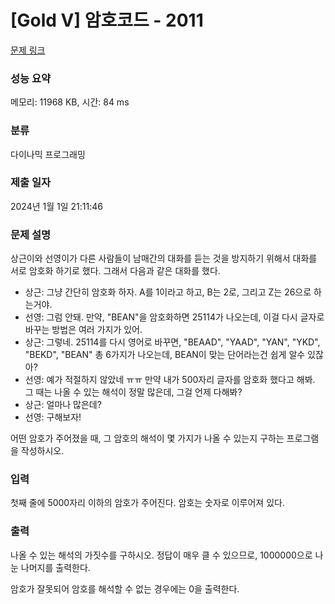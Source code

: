 # [Gold V] 암호코드 - 2011 

[문제 링크](https://www.acmicpc.net/problem/2011) 

### 성능 요약

메모리: 11968 KB, 시간: 84 ms

### 분류

다이나믹 프로그래밍

### 제출 일자

2024년 1월 1일 21:11:46

### 문제 설명

<p>상근이와 선영이가 다른 사람들이 남매간의 대화를 듣는 것을 방지하기 위해서 대화를 서로 암호화 하기로 했다. 그래서 다음과 같은 대화를 했다.</p>

<ul>
	<li>상근: 그냥 간단히 암호화 하자. A를 1이라고 하고, B는 2로, 그리고 Z는 26으로 하는거야.</li>
	<li>선영: 그럼 안돼. 만약, "BEAN"을 암호화하면 25114가 나오는데, 이걸 다시 글자로 바꾸는 방법은 여러 가지가 있어.</li>
	<li>상근: 그렇네. 25114를 다시 영어로 바꾸면, "BEAAD", "YAAD", "YAN", "YKD", "BEKD", "BEAN" 총 6가지가 나오는데, BEAN이 맞는 단어라는건 쉽게 알수 있잖아?</li>
	<li>선영: 예가 적절하지 않았네 ㅠㅠ 만약 내가 500자리 글자를 암호화 했다고 해봐. 그 때는 나올 수 있는 해석이 정말 많은데, 그걸 언제 다해봐?</li>
	<li>상근: 얼마나 많은데?</li>
	<li>선영: 구해보자!</li>
</ul>

<p>어떤 암호가 주어졌을 때, 그 암호의 해석이 몇 가지가 나올 수 있는지 구하는 프로그램을 작성하시오.</p>

### 입력 

 <p>첫째 줄에 5000자리 이하의 암호가 주어진다. 암호는 숫자로 이루어져 있다.</p>

### 출력 

 <p>나올 수 있는 해석의 가짓수를 구하시오. 정답이 매우 클 수 있으므로, 1000000으로 나눈 나머지를 출력한다.</p>

<p>암호가 잘못되어 암호를 해석할 수 없는 경우에는 0을 출력한다.</p>

